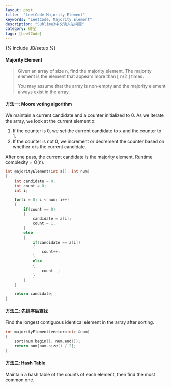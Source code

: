 ```yaml
---
layout: post
title:  "LeetCode-Majority Element"
keywords: "LeetCode, Majority Element"
description: "Sublime3中文输入法问题"
category: 编程
tags: [LeetCode]
---
```


{% include JB/setup %}

#### Majority Element
> Given an array of size n, find the majority element. The majority element is the element that appears more than ⌊ n/2 ⌋ times.
>
>You may assume that the array is non-empty and the majority element always exist in the array.

#### 方法一: Moore voting algorithm
We maintain a current candidate and a counter initialized to 0. As we iterate the array, we look at the current element x:
1. If the counter is 0, we set the current candidate to x and the counter to 1.
2. If the counter is not 0, we increment or decrement the counter based on whether x is the current candidate.

After one pass, the current candidate is the majority element. Runtime complexity = O(n).

```c
int majorityElement(int a[], int num)
{
	int candidate = 0;
	int count = 0;
	int i;

	for(i = 0; i < num; i++)
	{
		if(count == 0)
		{
			candidate = a[i];
			count = 1;
		}
		else
		{
			if(candidate == a[i])
			{
				count++;
			}
			else
			{
				count--;
			}
		}
	}

	return candidate;
}
```
<!--break-->

#### 方法二: 先排序后查找

Find the longest contiguous identical element in the array after sorting.

```c++
int majorityElement(vector<int> &num)
{
	sort(num.begin(), num.end());
	return num[num.size() / 2];
}

```

#### 方法三: Hash Table

Maintain a hash table of the counts of each element, then find the most common one.